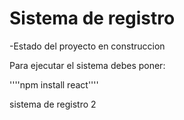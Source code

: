<h1> Sistema de registro </h1>
-Estado del proyecto en construccion

Para ejecutar el sistema debes poner:

''''npm install react''''

sistema de registro 2
